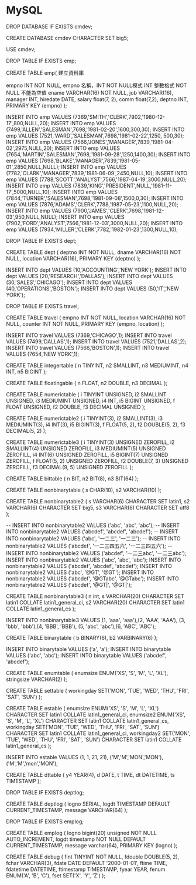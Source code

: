 # MySQL


DROP DATABASE IF EXISTS cmdev;

CREATE DATABASE cmdev CHARACTER SET big5;

USE cmdev;

DROP TABLE IF EXISTS emp;

CREATE TABLE emp(
建立資料庫

  empno INT NOT NULL,
  empno 名稱，INT NOT NULL模式
  INT 整數格式
  NOT NULL 不能為空值
  ename VARCHAR(16) NOT NULL,
  job VARCHAR(16),
  manager INT,
  hiredate DATE,
  salary float(7, 2),
  comm float(7,2),
  deptno INT,
  PRIMARY KEY (empno)
);

INSERT INTO emp VALUES (7369,'SMITH','CLERK',7902,'1980-12-17',800,NULL,20);
INSERT INTO emp VALUES (7499,'ALLEN','SALESMAN',7698,'1981-02-20',1600,300,30);
INSERT INTO emp VALUES (7521,'WARD','SALESMAN',7698,'1981-02-22',1250, 500,30);
INSERT INTO emp VALUES (7566,'JONES','MANAGER',7839,'1981-04-02',2975,NULL,20);
INSERT INTO emp VALUES (7654,'MARTIN','SALESMAN',7698,'1981-09-28',1250,1400,30);
INSERT INTO emp VALUES (7698,'BLAKE','MANAGER',7839,'1981-05-01',2850,NULL,NULL);
INSERT INTO emp VALUES (7782,'CLARK','MANAGER',7839,'1981-06-09',2450,NULL,10);
INSERT INTO emp VALUES (7788,'SCOTT','ANALYST',7566,'1987-04-19',3000,NULL,20);
INSERT INTO emp VALUES (7839,'KING','PRESIDENT',NULL,'1981-11-17',5000,NULL,10);
INSERT INTO emp VALUES (7844,'TURNER','SALESMAN',7698,'1981-09-08',1500,0,30);
INSERT INTO emp VALUES (7876,'ADAMS','CLERK',7788,'1987-05-23',1100,NULL,20);
INSERT INTO emp VALUES (7900,'JAMES','CLERK',7698,'1981-12-03',950,NULL,NULL);
INSERT INTO emp VALUES (7902,'FORD','ANALYST',7566,'1981-12-03',3000,NULL,20);
INSERT INTO emp VALUES (7934,'MILLER','CLERK',7782,'1982-01-23',1300,NULL,10);

DROP TABLE IF EXISTS dept;

CREATE TABLE dept (
  deptno INT NOT NULL,
  dname VARCHAR(16) NOT NULL,
  location VARCHAR(16),
  PRIMARY KEY (deptno)
);

INSERT INTO dept VALUES (10,'ACCOUNTING','NEW YORK');
INSERT INTO dept VALUES (20,'RESEARCH','DALLAS');
INSERT INTO dept VALUES (30,'SALES','CHICAGO');
INSERT INTO dept VALUES (40,'OPERATIONS','BOSTON');
INSERT INTO dept VALUES (50,'IT','NEW YORK');

DROP TABLE IF EXISTS travel;

CREATE TABLE travel (
  empno INT NOT NULL,
  location VARCHAR(16) NOT NULL,
  counter INT NOT NULL,
  PRIMARY KEY (empno, location)
);

INSERT INTO travel VALUES (7369,'CHICAGO',1);
INSERT INTO travel VALUES (7499,'DALLAS',1);
INSERT INTO travel VALUES (7521,'DALLAS',2);
INSERT INTO travel VALUES (7566,'BOSTON',1);
INSERT INTO travel VALUES (7654,'NEW YORK',1);


CREATE TABLE integertable (
  n TINYINT, 
  n2 SMALLINT, 
  n3 MEDIUMINT, 
  n4 INT, 
  n5 BIGINT
);

CREATE TABLE floatingable (
  n FLOAT, 
  n2 DOUBLE, 
  n3 DECIMAL
);

CREATE TABLE numerictable (
  i  TINYINT UNSIGNED,
  i2 SMALLINT UNSIGNED,
  i3 MEDIUMINT UNSIGNED, 
  i4 INT, 
  i5 BIGINT UNSIGNED,
  f  FLOAT UNSIGNED,
  f2 DOUBLE,
  f3 DECIMAL UNSIGNED
);

CREATE TABLE numerictable2 (
  i  TINYINT(3),
  i2 SMALLINT(3),
  i3 MEDIUMINT(3), 
  i4 INT(3), 
  i5 BIGINT(3),
  f  FLOAT(5, 2),
  f2 DOUBLE(5, 2),
  f3 DECIMAL(5, 2)
);

CREATE TABLE numerictable3 (
  i  TINYINT(3) UNSIGNED ZEROFILL,
  i2 SMALLINT(4) UNSIGNED ZEROFILL,
  i3 MEDIUMINT(5) UNSIGNED ZEROFILL, 
  i4 INT(6) UNSIGNED ZEROFILL, 
  i5 BIGINT(7) UNSIGNED ZEROFILL,
  f  FLOAT(5, 2) UNSIGNED ZEROFILL,
  f2 DOUBLE(7, 3) UNSIGNED ZEROFILL,
  f3 DECIMAL(9, 5) UNSIGNED ZEROFILL
);

CREATE TABLE bittable (
  n BIT,
  n2 BIT(8),
  n3 BIT(64)
);

CREATE TABLE nonbinarytable (
  s CHAR(10),
  s2 VARCHAR(10)
);

CREATE TABLE nonbinarytable2 (
  s  VARCHAR(6) CHARACTER SET latin1,
  s2 VARCHAR(6) CHARACTER SET big5,
  s3 VARCHAR(6) CHARACTER SET utf8
);

-- INSERT INTO nonbinarytable2 VALUES ('abc', 'abc', 'abc');
-- INSERT INTO nonbinarytable2 VALUES ('abcdef', 'abcdef', 'abcdef');
-- INSERT INTO nonbinarytable2 VALUES ('abc', '一二三', '一二三');
-- INSERT INTO nonbinarytable2 VALUES ('abcdef', '一二三四五六', '一二三四五六');
-- INSERT INTO nonbinarytable2 VALUES ('abcdef', '一二三abc', '一二三abc');
INSERT INTO nonbinarytable2 VALUES ('abc', 'abc', 'abc');
INSERT INTO nonbinarytable2 VALUES ('abcdef', 'abcdef', 'abcdef');
INSERT INTO nonbinarytable2 VALUES ('abc', '@GT', '@GT');
INSERT INTO nonbinarytable2 VALUES ('abcdef', '@GTabc', '@GTabc');
INSERT INTO nonbinarytable2 VALUES ('abcdef', '@GT|', '@GT|');

CREATE TABLE nonbinarytable3 (
  n  int,
  s  VARCHAR(20) CHARACTER SET latin1 COLLATE latin1_general_ci,
  s2 VARCHAR(20) CHARACTER SET latin1 COLLATE latin1_general_cs
);

INSERT INTO nonbinarytable3
VALUES (1, 'aaa', 'aaa'),(2, 'AAA', 'AAA'),
       (3, 'bbb', 'bbb'),(4, 'BBB', 'BBB'),
       (5, 'abc', 'abc'),(6, 'ABC', 'ABC');


CREATE TABLE binarytable (
  b  BINARY(6),
  b2 VARBINARY(6)
);

INSERT INTO binarytable VALUES ('a', 'a');
INSERT INTO binarytable VALUES ('abc', 'abc');
INSERT INTO binarytable VALUES ('abcdef', 'abcdef');


CREATE TABLE enumtable (
  enumsize ENUM('XS', 'S', 'M', 'L', 'XL'),
  stringsize VARCHAR(2)
);

CREATE TABLE settable (
  workingday SET('MON', 'TUE', 'WED', 'THU', 'FRI', 'SAT', 'SUN')
);

CREATE TABLE estable (
  enumsize  ENUM('XS', 'S', 'M', 'L', 'XL') CHARACTER SET latin1 COLLATE latin1_general_ci,
  enumsize2 ENUM('XS', 'S', 'M', 'L', 'XL') CHARACTER SET latin1 COLLATE latin1_general_cs,
  workingday  SET('MON', 'TUE', 'WED', 'THU', 'FRI', 'SAT', 'SUN') CHARACTER SET latin1 COLLATE latin1_general_ci,
  workingday2 SET('MON', 'TUE', 'WED', 'THU', 'FRI', 'SAT', 'SUN') CHARACTER SET latin1 COLLATE latin1_general_cs
);

INSERT INTO estable 
VALUES (1, 1, 21, 21),
       ('M','M','MON','MON'),
       ('M','M','mon','MON');

CREATE TABLE dttable (
  y4 YEAR(4),
  d  DATE,
  t  TIME,
  dt DATETIME,
  ts TIMESTAMP
);

DROP TABLE IF EXISTS deptlog;

CREATE TABLE deptlog (
  logno SERIAL,
  logdt TIMESTAMP DEFAULT CURRENT_TIMESTAMP,
  message VARCHAR(64)
);

DROP TABLE IF EXISTS emplog;

CREATE TABLE emplog (
  logno bigint(20) unsigned NOT NULL AUTO_INCREMENT,
  logdt timestamp NOT NULL DEFAULT CURRENT_TIMESTAMP,
  message varchar(64),
  PRIMARY KEY (logno)
);

CREATE TABLE debug (
  fint TINYINT NOT NULL,
  fdouble DOUBLE(5, 2),
  fchar VARCHAR(3),
  fdate DATE DEFAULT '2000-01-01',
  ftime TIME,
  fdatetime DATETIME,
  ftimestamp TIMESTAMP,
  fyear YEAR,
  fenum ENUM('A', 'B', 'C'),
  fset SET('X', 'Y', 'Z')
);

  
     
     
